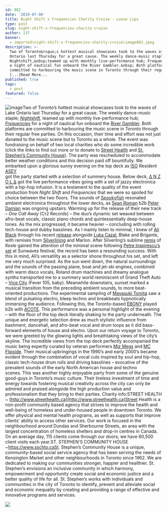 ```yaml
---
id: 882
date: '2019-07-06'
title: Night Shift x Frequencies Charity Cruise - Loose Lips
type: post
slug: night-shift-x-frequencies-charity-cruise
author: 137
banner:
  - imported\night-shift-x-frequencies-charity-cruise\image882.jpeg
description: >-
  Two of Toronto&rsquo;s hottest musical showcases took to the waves of Lake
  Ontario last Thursday for a great cause. The weekly dance-music staple;
  Nightshift,&nbsp;teamed up with monthly live-performance hub; Frequencies for
  a night of nautical fun onboard the River Gambler.&nbsp; Both platforms are
  committed to harbouring the music scene in Toronto through their regular free
  [...]Read More...
published: true
tags:
  - post
featured: false
---
```

![image](../imported\night-shift-x-frequencies-charity-cruise\image882.jpeg)Two of Toronto’s hottest musical showcases took to the waves of Lake Ontario last Thursday for a great cause. The weekly dance-music staple; [_Nightshift_](https://www.facebook.com/NightShiftToronto/)_,_ teamed up with monthly live-performance hub; [_Frequencies_](https://www.facebook.com/frequencies.to/) for a night of nautical fun onboard the [River Gambler](https://www.facebook.com/rivergamblertoronto/). Both platforms are committed to harbouring the music scene in Toronto through their regular free parties. On this occasion, their time and effort was not just donated to the music scene but to Toronto as a whole. The event was fundraising on behalf of two local charities who do some incredible work (click the links to find out more or to donate to [Street Health](http://www.streethealth.ca/donate%2523.XRZsRpNKhPM) and [St. Stephen’s Community House](https://www.sschto.ca/Ways-to-Give/Donate)). The party was rescheduled to accommodate better weather conditions and this decision paid off bountifully. We embarked upon a glorious sunny evening on the top deck as [ISO](https://www.isoradio.to/) Resident [ASEY](https://soundcloud.com/whoisasey/tracks)  
got the party started with a selection of summery house. Below deck, [∆ N Z O L ∆](https://www.facebook.com/anzolaloops/) got the live performance vibes going with a set of jazzy electronica with a hip-hop infusion. It is a testament to the quality of the event production from _Night Shift_ and _Frequencies_ that we were so spoiled for choice between the two floors. The sounds of [Spookyfish](https://www.facebook.com/Sp00kyFish/) resonated ambient electronica throughout the lower decks, as [Sean Roman](https://www.facebook.com/sromanmusic/) b2b [Peter Damian](https://www.facebook.com/peterdamianmusic/) was ongoing upstairs. Warming up for the release of their new track – _One Call Away_ (Cr2 Records) – the duo’s dynamic set weaved between afro-beat vocals, classic piano chords and quintessentially deep-house tones. As the mix progressed, it became heavier – concluding with rolling tech-house and dubby basslines. As I mainly listen to minimal, I knew of [Ali Black](https://www.beatport.com/artist/ali-black/347597) through his recent [release](https://www.deejay.de/Various_Artists_Keele_Mulva_EP_SD008_Vinyl__353308) alongside [Luka Cazal](https://www.facebook.com/luca.cazal.music/), Blake and Brigante, with remixes from [Silverlining](https://www.facebook.com/silverlining.dubs/) and Marlon. After Silverling’s sublime [remix](https://trommelmusic.com/music/premiere-a2-luca-cazal-ali-black-keele-silverlining-remix-sd008/) of _Keele_ gained the attention of the minimal scene following [Petre Inspirescu’s set](https://www.facebook.com/silverlining.dubs/videos/1262841263882312/?v=1262841263882312) at Sunwaves festival, the record has been a resounding success. With this in mind, Ali’s versatility as a selector shone throughout his set, and left me very much surprised. As the sun went down, the natural surroundings and the sounds of the passing plane, boat and jet-ski engines, combined with warm disco vocals, Roland drum machines and dreamy analogue synths transported me to a summery world reminiscent of Grand Theft Auto – [Vice City](https://www.discogs.com/Various-Grand-Theft-Auto-Vice-City-OST-Volume-6-Fever-105/release/1779142) (Fever 105, baby). Meanwhile downstairs, sunset marked a musical transition from the preceding ambient sounds, to more beat-oriented productions. The experimental sampling of [Mayasuki Tomita](https://masayukitomita.bandcamp.com/) saw a blend of pulsating electro, bleep techno and breakbeats hypnotically immersing the audience. Following this, the Toronto-based [ÈBONY](https://www.facebook.com/darknhard/) played b2b with [ACOTE](https://www.facebook.com/AcoteSound/). This performance was a personal highlight of the evening – with the floor of the top deck literally shaking to the party underneath. The unique and energetic selection drew as much stylistic influence from bashment, dancehall, and afro-beat vocal and drum loops as it did bass-forward elements of house and electro. Upon our return voyage to Toronto, we were greeted by the glowing lights and breathtaking views of the city’s skyline. The incredible views from the top deck perfectly accompanied the music being expertly curated by veteran performers [Miz Megs](https://www.facebook.com/djmizmegs/) and [MC Flipside](https://www.facebook.com/mcflipside/). Their musical upbringings in the 1990’s and early 2000’s became evident through the combination of vocal cuts inspired by soul and hip-hop, classic tech-house drum rolls and driving basslines – evocative of the prevalent sounds of the early North American house and techno scenes. This was another highly enjoyable party from some of the genuine good-guys in Toronto’s music culture. Their tireless investment of time and energy towards fostering musical creativity across the city can only be admired and praised alongside the high production value and professionalism that they bring to their parties. Charity info:STREET HEALTH ~ [http://www.streethealth.ca](http://www.streethealth.ca)Street Health is a non-profit community based agency that strives to improve the health and well-being of homeless and under-housed people in downtown Toronto. We offer physical and mental health programs, as well as supports that improve clients’ ability to access other services. Our work is focused in the neighbourhood around Dundas and Sherbourne Streets, an area with the largest concentration of homeless shelters and drop-in centres in Canada. On an average day, 115 clients come through our doors; we have 60,500 client visits each year.ST. STEPHEN'S COMMUNITY HOUSE ~https://www.sschto.caSt. Stephen’s Community House is a unique, community-based social service agency that has been serving the needs of Kensington Market and other neighbourhoods in Toronto since 1962. We are dedicated to making our communities stronger, happier and healthier. St. Stephen’s envisions an inclusive community in which harmony, empowerment and opportunity create social and economic justice and a better quality of life for all. St. Stephen’s works with individuals and communities in the city of Toronto to identify, prevent and alleviate social and economic inequality by creating and providing a range of effective and innovative programs and services.

![](/wp-content/uploads/live/img/wysiwyg/5d1e7f860af51.jpg)